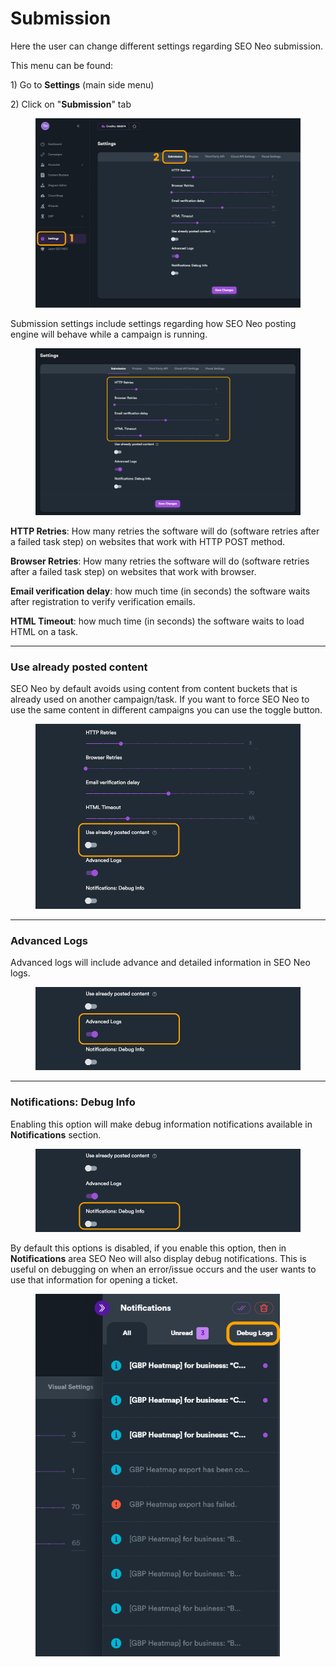 # Submission

Here the user can change different settings regarding SEO Neo submission.

This menu can be found:

1\) Go to **Settings**  (main side menu)

2\) Click on "**Submission**" tab

<figure><img src="../../.gitbook/assets/navigating-submission.png" alt=""><figcaption></figcaption></figure>

Submission settings include settings regarding how SEO Neo posting engine will behave while a campaign is running.&#x20;

<figure><img src="../../.gitbook/assets/settings-submission-1.png" alt=""><figcaption></figcaption></figure>

**HTTP Retries**: How many retries the software will do (software retries after a failed task step) on websites that work with HTTP POST method.

**Browser Retries**: How many retries the software will do (software retries after a failed task step) on websites that work with browser.

**Email verification delay**: how much time (in seconds) the software waits after registration to verify verification emails.

**HTML Timeout**: how much time (in seconds) the software waits to load HTML on a task.

***

### Use already posted content

SEO Neo by default avoids using content from content buckets that is already used on another campaign/task. If you want to force SEO Neo to use the same content in different campaigns you can use the toggle button.

<figure><img src="../../.gitbook/assets/use-content-buckets.png" alt=""><figcaption></figcaption></figure>

***

### Advanced Logs

Advanced logs will include advance and detailed information in SEO Neo logs.

<figure><img src="../../.gitbook/assets/advanced-logs.png" alt=""><figcaption></figcaption></figure>

***

### Notifications: Debug Info

Enabling this option will make debug information notifications available in **Notifications** section.

<figure><img src="../../.gitbook/assets/notifications-debug.png" alt=""><figcaption></figcaption></figure>

By default this options is disabled, if you enable this option, then in **Notifications** area SEO Neo will also display debug notifications. This is useful on debugging on when an error/issue occurs and the user wants to use that information for opening a ticket.

<figure><img src="../../.gitbook/assets/debug-logs.png" alt="" width="391"><figcaption></figcaption></figure>
